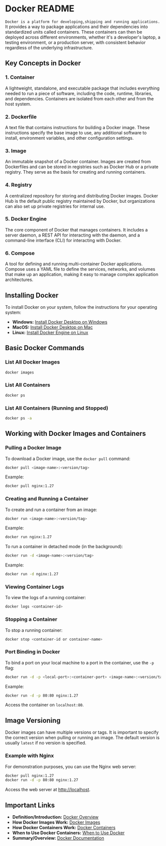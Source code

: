#   Docker README
`Docker is a platform for developing,shipping and running applications.` It provides a way to package applications and their dependencies into standardized units called containers. These containers can then be deployed across different environments, whether it's a developer's laptop, a testing environment, or a production server, with consistent behavior regardless of the underlying infrastructure.

## Key Concepts in Docker

### 1. Container
A lightweight, standalone, and executable package that includes everything needed to run a piece of software, including the code, runtime, libraries, and dependencies. Containers are isolated from each other and from the host system.

### 2. Dockerfile
A text file that contains instructions for building a Docker image. These instructions specify the base image to use, any additional software to install, environment variables, and other configuration settings.

### 3. Image
An immutable snapshot of a Docker container. Images are created from Dockerfiles and can be stored in registries such as Docker Hub or a private registry. They serve as the basis for creating and running containers.

### 4. Registry
A centralized repository for storing and distributing Docker images. Docker Hub is the default public registry maintained by Docker, but organizations can also set up private registries for internal use.

### 5. Docker Engine
The core component of Docker that manages containers. It includes a server daemon, a REST API for interacting with the daemon, and a command-line interface (CLI) for interacting with Docker.

### 6. Compose
A tool for defining and running multi-container Docker applications. Compose uses a YAML file to define the services, networks, and volumes that make up an application, making it easy to manage complex application architectures.

## Installing Docker

To install Docker on your system, follow the instructions for your operating system:

- **Windows:** [Install Docker Desktop on Windows](https://docs.docker.com/desktop/install/windows-install/)
- **MacOS:** [Install Docker Desktop on Mac](https://docs.docker.com/desktop/install/mac-install/)
- **Linux:** [Install Docker Engine on Linux](https://docs.docker.com/engine/install/)

## Basic Docker Commands

### List All Docker Images
```sh
docker images
```

### List All Containers
```sh
docker ps
```

### List All Containers (Running and Stopped)
```sh
docker ps -a
```

## Working with Docker Images and Containers

### Pulling a Docker Image
To download a Docker image, use the `docker pull` command:
```sh
docker pull <image-name>:<version/tag>
```
Example:
```sh
docker pull nginx:1.27
```

### Creating and Running a Container
To create and run a container from an image:
```sh
docker run <image-name>:<version/tag>
```
Example:
```sh
docker run nginx:1.27
```

To run a container in detached mode (in the background):
```sh
docker run -d <image-name>:<version/tag>
```
Example:
```sh
docker run -d nginx:1.27
```

### Viewing Container Logs
To view the logs of a running container:
```sh
docker logs <container-id>
```

### Stopping a Container
To stop a running container:
```sh
docker stop <container-id or container-name>
```

### Port Binding in Docker
To bind a port on your local machine to a port in the container, use the `-p` flag:
```sh
docker run -d -p <local-port>:<container-port> <image-name>:<version/tag>
```
Example:
```sh
docker run -d -p 80:80 nginx:1.27
```
Access the container on `localhost:80`.

## Image Versioning
Docker images can have multiple versions or tags. It is important to specify the correct version when pulling or running an image. The default version is usually `latest` if no version is specified.

### Example with Nginx
For demonstration purposes, you can use the Nginx web server:
```sh
docker pull nginx:1.27
docker run -d -p 80:80 nginx:1.27
```
Access the web server at [http://localhost](http://localhost).

## Important Links

- **Definition/Introduction:** [Docker Overview](https://learn.microsoft.com/en-us/training/modules/intro-to-docker-containers/2-what-is-docker)
- **How Docker Images Work:** [Docker Images](https://learn.microsoft.com/en-us/training/modules/intro-to-docker-containers/3-how-docker-images-work)
- **How Docker Containers Work:** [Docker Containers](https://learn.microsoft.com/en-us/training/modules/intro-to-docker-containers/4-how-docker-containers-work)
- **When to Use Docker Containers:** [When to Use Docker](https://learn.microsoft.com/en-us/training/modules/intro-to-docker-containers/4-how-docker-containers-work)
- **Summary/Overview:** [Docker Documentation](https://learn.microsoft.com/en-us/training/modules/intro-to-docker-containers/6-summary)

